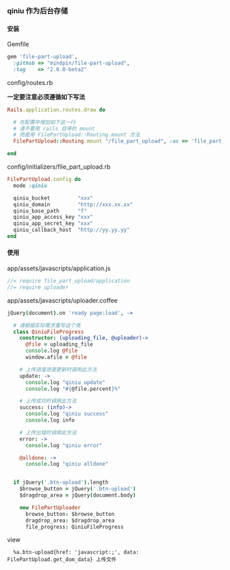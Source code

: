 ### qiniu 作为后台存储

#### 安装

Gemfile  
```ruby
gem 'file-part-upload',
  :github => "mindpin/file-part-upload",
  :tag    => "2.0.0-beta2"
```

config/routes.rb  

**一定要注意必须遵循如下写法**
```ruby
Rails.application.routes.draw do

  # 在配置中增加如下这一行
  # 请不要用 rails 自带的 mount
  # 而是用 FilePartUpload::Routing.mount 方法
  FilePartUpload::Routing.mount "/file_part_upload", :as => 'file_part_upload'

end
```

config/initializers/file_part_upload.rb  
```ruby
FilePartUpload.config do
  mode :qiniu

  qiniu_bucket         "xxx"
  qiniu_domain         "http://xxx.xx.xx"
  qiniu_base_path      "f"
  qiniu_app_access_key "xxx"
  qiniu_app_secret_key "xxx"
  qiniu_callback_host  "http://yy.yy.yy"
end
```


#### 使用

app/assets/javascripts/application.js  
```js
//= require file_part_upload/application
//= require uploader
```

app/assets/javascripts/uploader.coffee  
```coffee
jQuery(document).on 'ready page:load', ->

  # 请根据实际需求重写这个类
  class QiniuFileProgress
    constructor: (uploading_file, @uploader)->
      @file = uploading_file
      console.log @file
      window.afile = @file

    # 上传进度进度更新时调用此方法
    update: ->
      console.log "qiniu update"
      console.log "#{@file.percent}%"

    # 上传成功时调用此方法
    success: (info)->
      console.log "qiniu success"
      console.log info

    # 上传出错时调用此方法
    error: ->
      console.log "qiniu error"

    @alldone: ->
      console.log "qiniu alldone"


  if jQuery('.btn-upload').length
    $browse_button = jQuery('.btn-upload')
    $dragdrop_area = jQuery(document.body)

    new FilePartUploader
      browse_button: $browse_button
      dragdrop_area: $dragdrop_area
      file_progress: QiniuFileProgress
```

view  
```haml
  %a.btn-upload{href: 'javascript:;', data: FilePartUpload.get_dom_data} 上传文件
```
